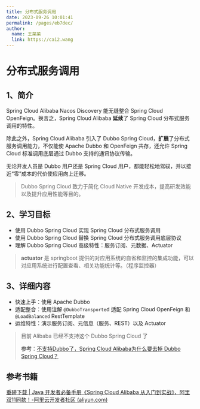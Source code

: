 ```yaml
---
title: 分布式服务调用
date: 2023-09-26 10:01:41
permalink: /pages/eb7dec/
author: 
  name: 王菜菜
  link: https://cai2.wang
---
```

# 分布式服务调用

## 1、简介

Spring Cloud Alibaba Nacos Discovery 能无缝整合 Spring Cloud OpenFeign。换言之，Spring Cloud Alibaba **延续**了 Spring Cloud 分布式服务调用的特性。

除此之外，Spring Cloud Alibaba 引入了 Dubbo Spring Cloud，**扩展**了分布式服务调用能力，不仅能使 Apache Dubbo 和 OpenFeign 共存，还允许 Spring Cloud 标准调用底层通过 Dubbo 支持的通讯协议传输。

无论开发人员是 Dubbo 用户还是 Spring Cloud 用户，都能轻松地驾驭，并以接近“零”成本的代价使应用向上迁移。

> Dubbo Spring Cloud 致力于简化 Cloud Native 开发成本，提高研发效能以及提升应用性能等目的。

## 2、学习目标

- 使用 Dubbo Spring Cloud 实现 Spring Cloud 分布式服务调用
- 使用 Dubbo Spring Cloud 替换 Spring Cloud 分布式服务调用底层协议
- 理解 Dubbo Spring Cloud 高级特性：服务订阅、元数据、Actuator

> **actuator** 是 springboot 提供的对应用系统的自省和监控的集成功能，可以对应用系统进行配置查看、相关功能统计等。（程序监控器）

## 3、详细内容

- 快速上手：使用 Apache Dubbo
- 适配整合：使用注解 `@DubboTransporte`d 适配 Spring Cloud OpenFeign 和 `@LoadBalanced` RestTemplate
- 运维特性：演示服务订阅、元信息（服务、REST）以及 Actuator



> 目前 Alibaba 已经不支持这个 Dubbo Spring Cloud 了
>
> **参考**：[不支持Dubbo了，Spring Cloud Alibaba为什么要去掉 Dubbo Spring Cloud？](https://cloud.tencent.com/developer/article/2120216)

## 参考书籍

[重磅下载 | Java 开发者必备手册《Spring Cloud Alibaba 从入门到实战》，阿里双11同款！-阿里云开发者社区 (aliyun.com)](https://developer.aliyun.com/article/778252)

